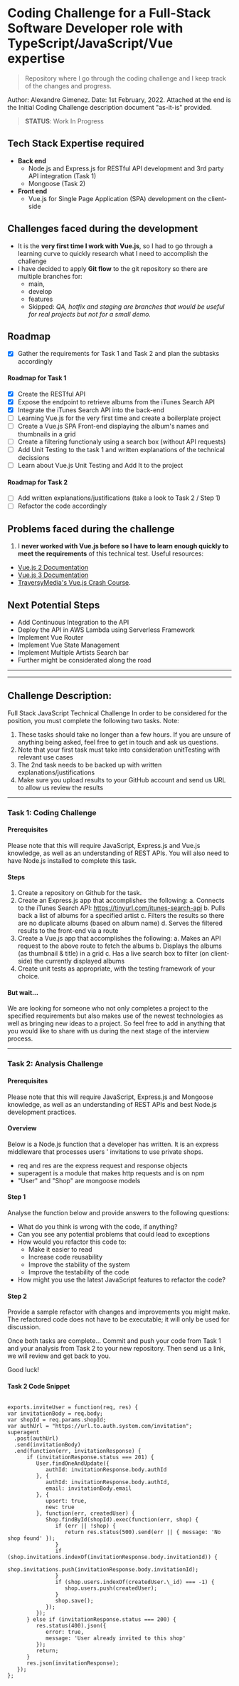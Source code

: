 # Coding Challenge for a Full-Stack Software Developer role with TypeScript/JavaScript/Vue expertise

> Repository where I go through the coding challenge and I keep track of the changes and progress.

Author: Alexandre Gimenez. Date: 1st February, 2022.
Attached at the end is the Initial Coding Challenge description document "as-it-is" provided.

> **STATUS**: Work In Progress

## Tech Stack Expertise required

- **Back end**
  - Node.js and Express.js for RESTful API development and 3rd party API integration (Task 1)
  - Mongoose (Task 2)
- **Front end**
  - Vue.js for Single Page Application (SPA) development on the client-side

## Challenges faced during the development

- It is the **very first time I work with Vue.js**, so I had to go through a learning curve to quickly research what I need to accomplish the challenge
- I have decided to apply **Git flow** to the git repository so there are multiple branches for:
  - main,
  - develop
  - features
  - Skipped: _QA, hotfix and staging are branches that would be useful for real projects but not for a small demo._

## Roadmap

- [x] Gather the requirements for Task 1 and Task 2 and plan the subtasks accordingly

#### Roadmap for Task 1

- [x] Create the RESTful API
- [x] Expose the endpoint to retrieve albums from the iTunes Search API
- [x] Integrate the iTunes Search API into the back-end
- [ ] Learning Vue.js for the very first time and create a boilerplate project
- [ ] Create a Vue.js SPA Front-end displaying the album's names and thumbnails in a grid
- [ ] Create a filtering functionaly using a search box (without API requests)
- [ ] Add Unit Testing to the task 1 and written explanations of the technical decissions
- [ ] Learn about Vue.js Unit Testing and Add It to the project

#### Roadmap for Task 2

- [ ] Add written explanations/justifications (take a look to Task 2 / Step 1)
- [ ] Refactor the code accordingly

## Problems faced during the challenge

1. I **never worked with Vue.js before so I have to learn enough quickly to meet the requirements** of this technical test. Useful resources:

- [Vue.js 2 Documentation](https://vuejs.org/v2/guide/)
- [Vue.js 3 Documentation](https://v3.vuejs.org/guide/introduction.html)
- [TraversyMedia's Vue.js Crash Course](https://www.youtube.com/watch?v=qZXt1Aom3Cs).

## Next Potential Steps

- Add Continuous Integration to the API
- Deploy the API in AWS Lambda using Serverless Framework
- Implement Vue Router
- Implement Vue State Management
- Implement Multiple Artists Search bar
- Further might be considerated along the road

---

---

## Challenge Description:

Full Stack JavaScript Technical Challenge
In order to be considered for the position, you must complete the following two tasks.
Note:

1. These tasks should take no longer than a few hours. If you are unsure of anything
   being asked, feel free to get in touch and ask us questions.
2. Note that your first task must take into consideration unitTesting with relevant use
   cases
3. The 2nd task needs to be backed up with written explanations/justifications
4. Make sure you upload results to your GitHub account and send us URL to allow us
   review the results

---

### Task 1: Coding Challenge

#### Prerequisites

Please note that this will require JavaScript, Express.js and Vue.js knowledge, as well as an
understanding of REST APIs.
You will also need to have Node.js installed to complete this task.

#### Steps

1. Create a repository on Github for the task.
2. Create an Express.js app that accomplishes the following:
   a. Connects to the iTunes Search API: https://tinyurl.com/itunes-search-api
   b. Pulls back a list of albums for a specified artist
   c. Filters the results so there are no duplicate albums (based on album name)
   d. Serves the filtered results to the front-end via a route
3. Create a Vue.js app that accomplishes the following:
   a. Makes an API request to the above route to fetch the albums
   b. Displays the albums (as thumbnail & title) in a grid
   c. Has a live search box to filter (on client-side) the currently displayed albums
4. Create unit tests as appropriate, with the testing framework of your choice.

#### But wait…

We are looking for someone who not only completes a project to the specified requirements
but also makes use of the newest technologies as well as bringing new ideas to a project. So
feel free to add in anything that you would like to share with us during the next stage of the
interview process.

---

### Task 2: Analysis Challenge

#### Prerequisites

Please note that this will require JavaScript, Express.js and Mongoose knowledge, as well
as an understanding of REST APIs and best Node.js development practices.

#### Overview

Below is a Node.js function that a developer has written. It is an express middleware that
processes users ' invitations to use private shops.

- req and res are the express request and response objects
- superagent is a module that makes http requests and is on npm
- "User" and "Shop" are mongoose models

#### Step 1

Analyse the function below and provide answers to the following questions:

- What do you think is wrong with the code, if anything?
- Can you see any potential problems that could lead to exceptions
- How would you refactor this code to:
  - Make it easier to read
  - Increase code reusability
  - Improve the stability of the system
  - Improve the testability of the code
- How might you use the latest JavaScript features to refactor the code?

#### Step 2

Provide a sample refactor with changes and improvements you might make. The refactored
code does not have to be executable; it will only be used for discussion.

Once both tasks are complete...
Commit and push your code from Task 1 and your analysis from Task 2 to your new
repository. Then send us a link, we will review and get back to you.

Good luck!

#### Task 2 Code Snippet

```Node

exports.inviteUser = function(req, res) {
var invitationBody = req.body;
var shopId = req.params.shopId;
var authUrl = "https://url.to.auth.system.com/invitation";
superagent
  .post(authUrl)
  .send(invitationBody)
  .end(function(err, invitationResponse) {
      if (invitationResponse.status === 201) {
         User.findOneAndUpdate({
            authId: invitationResponse.body.authId
         }, {
            authId: invitationResponse.body.authId,
            email: invitationBody.email
         }, {
            upsert: true,
            new: true
         }, function(err, createdUser) {
            Shop.findById(shopId).exec(function(err, shop) {
               if (err || !shop) {
                  return res.status(500).send(err || { message: 'No shop found' });
               }
               if (shop.invitations.indexOf(invitationResponse.body.invitationId)) {
                  shop.invitations.push(invitationResponse.body.invitationId);
               }
               if (shop.users.indexOf(createdUser.\_id) === -1) {
                  shop.users.push(createdUser);
               }
               shop.save();
            });
         });
      } else if (invitationResponse.status === 200) {
         res.status(400).json({
            error: true,
            message: 'User already invited to this shop'
         });
         return;
      }
      res.json(invitationResponse);
   });
};
```

